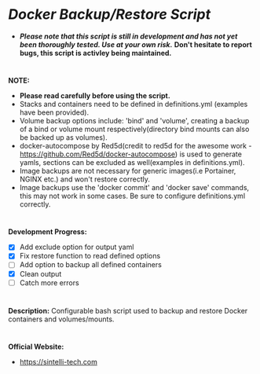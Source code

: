  # *Docker Backup/Restore Script*
 * ***Please note that this script is still in development and has not yet been thoroughly tested. Use at your own risk.***
 **Don't hesitate to report bugs, this script is activley being maintained.**
 #  
 **NOTE:**  
 * **Please read carefully before using the script.**
 * Stacks and containers need to be defined in definitions.yml (examples have been provided).
 * Volume backup options include: 'bind' and 'volume', creating a backup of a bind or volume mount respectively(directory bind mounts can also be backed up as volumes).
 * docker-autocompose by Red5d(credit to red5d for the awesome work - https://github.com/Red5d/docker-autocompose) is used to generate yamls, sections can be excluded as well(examples in definitions.yml).
 * Image backups are not necessary for generic images(i.e Portainer, NGINX etc.) and won't restore correctly.
 * Image backups use the 'docker commit' and 'docker save' commands, this may not work in some cases. Be sure to configure definitions.yml correctly.
 #  
 **Development Progress:**  
 - [x] Add exclude option for output yaml
 - [x] Fix restore function to read defined options
 - [ ] Add option to backup all defined containers
 - [x] Clean output
 - [ ] Catch more errors
 #
 **Description:**
 Configurable bash script used to backup and restore Docker containers and volumes/mounts.
 #
 **Official Website:**
 * https://sintelli-tech.com
